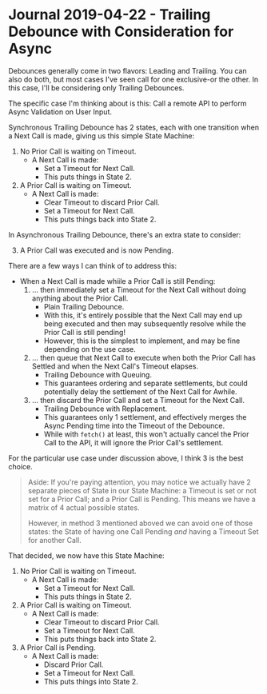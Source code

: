 Journal 2019-04-22 - Trailing Debounce with Consideration for Async
===================================================================

Debounces generally come in two flavors: Leading and Trailing.  You can also do both, but most cases I've seen call for one exclusive-or the other.  In this case, I'll be considering only Trailing Debounces.

The specific case I'm thinking about is this: Call a remote API to perform Async Validation on User Input.

Synchronous Trailing Debounce has 2 states, each with one transition when a Next Call is made, giving us this simple State Machine:

1. No Prior Call is waiting on Timeout.
    - A Next Call is made:
        - Set a Timeout for Next Call.
        - This puts things in State 2.
2. A Prior Call is waiting on Timeout.
    - A Next Call is made:
        - Clear Timeout to discard Prior Call.
        - Set a Timeout for Next Call.
        - This puts things back into State 2.

In Asynchronous Trailing Debounce, there's an extra state to consider:

3. A Prior Call was executed and is now Pending.

There are a few ways I can think of to address this:

- When a Next Call is made whiile a Prior Call is still Pending:
    1. ... then immediately set a Timeout for the Next Call without doing anything about the Prior Call.
        - Plain Trailing Debounce.
        - With this, it's entirely possible that the Next Call may end up being executed and then may subsequently resolve while the Prior Call is still pending!
        - However, this is the simplest to implement, and may be fine depending on the use case.
    2. ... then queue that Next Call to execute when both the Prior Call has Settled and when the Next Call's Timeout elapses.
        - Trailing Debounce with Queuing.
        - This guarantees ordering and separate settlements, but could potentially delay the settlement of the Next Call for Awhile.
    3. ... then discard the Prior Call and set a Timeout for the Next Call.
        - Trailing Debounce with Replacement.
        - This guarantees only 1 settlement, and effectively merges the Async Pending time into the Timeout of the Debounce.
        - While with `fetch()` at least, this won't actually cancel the Prior Call to the API, it will ignore the Prior Call's settlement.

For the particular use case under discussion above, I think 3 is the best choice.

> Aside: If you're paying attention, you may notice we actually have 2 separate pieces of State in our State Machine: a Timeout is set or not set for a Prior Call; and a Prior Call is Pending.  This means we have a matrix of 4 actual possible states.
>
> However, in method 3 mentioned aboved we can avoid one of those states: the State of having one Call Pending _and_ having a Timeout Set for another Call.

That decided, we now have this State Machine:

1. No Prior Call is waiting on Timeout.
    - A Next Call is made:
        - Set a Timeout for Next Call.
        - This puts things in State 2.
2. A Prior Call is waiting on Timeout.
    - A Next Call is made:
        - Clear Timeout to discard Prior Call.
        - Set a Timeout for Next Call.
        - This puts things back into State 2.
3. A Prior Call is Pending.
    - A Next Call is made:
        - Discard Prior Call.
        - Set a Timeout for Next Call.
        - This puts things into State 2.


